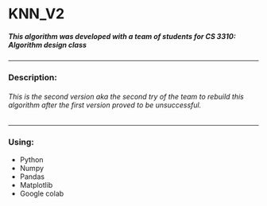 # KNN_V2 
##### This algorithm was developed with a team of students for CS 3310: Algorithm design class
---
### Description:
###### This is the second version aka the second try of the team to rebuild this algorithm after the first version proved to be unsuccessful.
---
### Using: 
* Python
* Numpy
* Pandas
* Matplotlib
* Google colab

